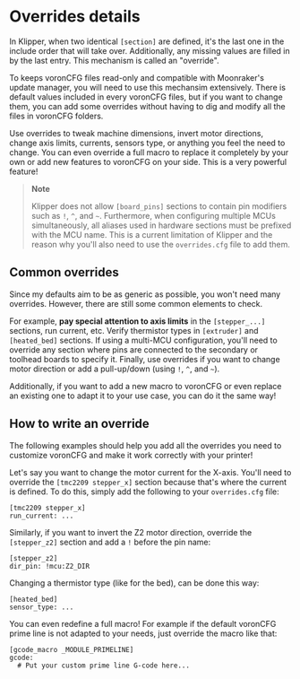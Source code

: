 # Overrides details

In Klipper, when two identical `[section]` are defined, it's the last one in the include order that will take over. Additionally, any missing values are filled in by the last entry. This mechanism is called an "override".

To keeps voronCFG files read-only and compatible with Moonraker's update manager, you will need to use this mechansim extensively. There is default values included in every voronCFG files, but if you want to change them, you can add some overrides without having to dig and modify all the files in voronCFG folders.

Use overrides to tweak machine dimensions, invert motor directions, change axis limits, currents, sensors type, or anything you feel the need to change. You can even override a full macro to replace it completely by your own or add new features to voronCFG on your side. This is a very powerful feature!

  > **Note**
  >
  > Klipper does not allow `[board_pins]` sections to contain pin modifiers such as `!`, `^`, and `~`. Furthermore, when configuring multiple MCUs simultaneously, all aliases used in hardware sections must be prefixed with the MCU name. This is a current limitation of Klipper and the reason why you'll also need to use the `overrides.cfg` file to add them.


## Common overrides

Since my defaults aim to be as generic as possible, you won't need many overrides. However, there are still some common elements to check.

For example, **pay special attention to axis limits** in the `[stepper_...]` sections, run current, etc. Verify thermistor types in `[extruder]` and `[heated_bed]` sections. If using a multi-MCU configuration, you'll need to override any section where pins are connected to the secondary or toolhead boards to specify it. Finally, use overrides if you want to change motor direction or add a pull-up/down (using `!`, `^`, and `~`).

Additionally, if you want to add a new macro to voronCFG or even replace an existing one to adapt it to your use case, you can do it the same way!


## How to write an override

The following examples should help you add all the overrides you need to customize voronCFG and make it work correctly with your printer!

Let's say you want to change the motor current for the X-axis. You'll need to override the `[tmc2209 stepper_x]` section because that's where the current is defined. To do this, simply add the following to your `overrides.cfg` file:
```
[tmc2209 stepper_x]
run_current: ...
```

Similarly, if you want to invert the Z2 motor direction, override the `[stepper_z2]` section and add a `!` before the pin name:
```
[stepper_z2]
dir_pin: !mcu:Z2_DIR
```

Changing a thermistor type (like for the bed), can be done this way:
```
[heated_bed]
sensor_type: ...
```

You can even redefine a full macro! For example if the default voronCFG prime line is not adapted to your needs, just override the macro like that:
```
[gcode_macro _MODULE_PRIMELINE]
gcode:
  # Put your custom prime line G-code here...
```
